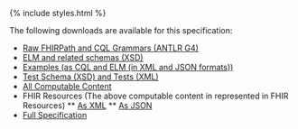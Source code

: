 {% include styles.html %}

The following downloads are available for this specification:

* [Raw FHIRPath and CQL Grammars (ANTLR G4)](grammar.zip)
* [ELM and related schemas (XSD)](elm-schemas.zip)
* [Examples (as CQL and ELM (in XML and JSON formats))](examples.cql.zip)
* [Test Schema (XSD) and Tests (XML)](tests.zip)
* [All Computable Content](content.zip)
* FHIR Resources (The above computable content in represented in FHIR Resources)
** [As XML](examples.xml.zip)
** [As JSON](examples.json.zip)
* [Full Specification](full-ig.zip)
